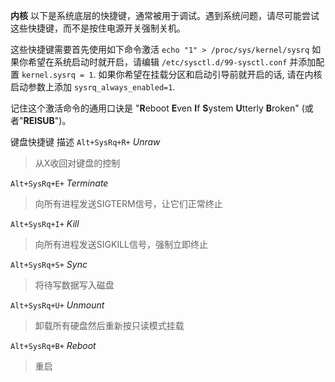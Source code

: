 **内核**
以下是系统底层的快捷键，通常被用于调试。遇到系统问题，请尽可能尝试这些快捷键，而不是按住电源开关强制关机。

这些快捷键需要首先使用如下命令激活
`echo "1" > /proc/sys/kernel/sysrq`
如果你希望在系统启动时就开启，请编辑 `/etc/sysctl.d/99-sysctl.conf` 并添加配置 `kernel.sysrq = 1`. 如果你希望在挂载分区和启动引导前就开启的话, 请在内核启动参数上添加 `sysrq_always_enabled=1`.

记住这个激活命令的通用口诀是 "**R**eboot **E**ven **I**f **S**ystem **U**tterly **B**roken" (或者"**REISUB**")。

键盘快捷键	描述
`Alt+SysRq+R+` _Unraw_
>从X收回对键盘的控制
>
`Alt+SysRq+E+` _Terminate_
>向所有进程发送SIGTERM信号，让它们正常终止
>
`Alt+SysRq+I+` _Kill_
>向所有进程发送SIGKILL信号，强制立即终止
> 
`Alt+SysRq+S+` _Sync_
>将待写数据写入磁盘
>
`Alt+SysRq+U+` _Unmount_
>卸载所有硬盘然后重新按只读模式挂载
>
`Alt+SysRq+B+` _Reboot_
>重启
